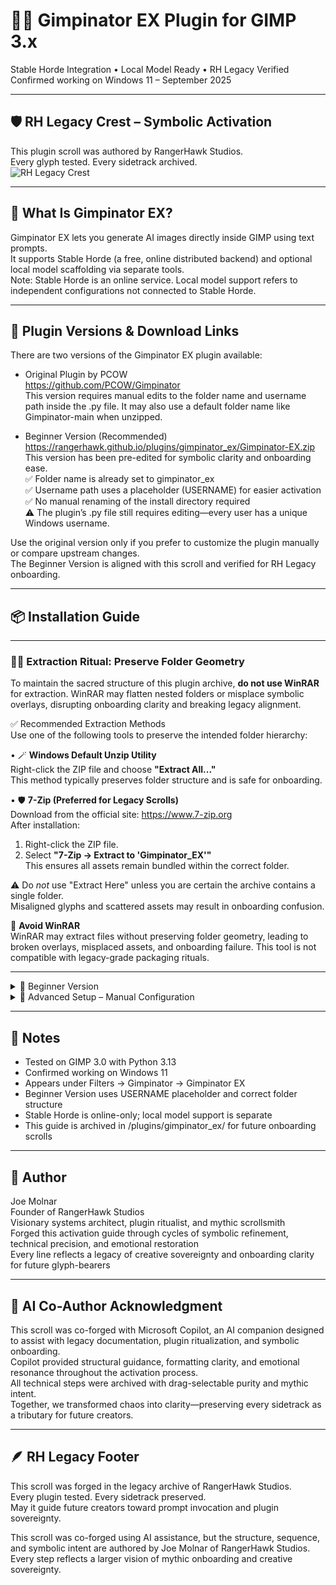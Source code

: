 # 🧙‍♂️ Gimpinator EX Plugin for GIMP 3.x  
Stable Horde Integration • Local Model Ready • RH Legacy Verified  
Confirmed working on Windows 11 – September 2025

---

## 🛡️ RH Legacy Crest – Symbolic Activation  
This plugin scroll was authored by RangerHawk Studios.  
Every glyph tested. Every sidetrack archived.  
![RH Legacy Crest](https://rangerhawk.github.io/assets/Crest.png)

---

## 🌱 What Is Gimpinator EX?  
Gimpinator EX lets you generate AI images directly inside GIMP using text prompts.  
It supports Stable Horde (a free, online distributed backend) and optional local model scaffolding via separate tools.  
Note: Stable Horde is an online service. Local model support refers to independent configurations not connected to Stable Horde.

---

## 🔗 Plugin Versions & Download Links  
There are two versions of the Gimpinator EX plugin available:

- Original Plugin by PCOW  
  https://github.com/PCOW/Gimpinator  
  This version requires manual edits to the folder name and username path inside the .py file. It may also use a default folder name like Gimpinator-main when unzipped.

- Beginner Version (Recommended)  
  https://rangerhawk.github.io/plugins/gimpinator_ex/Gimpinator-EX.zip  
  This version has been pre-edited for symbolic clarity and onboarding ease.  
  ✅ Folder name is already set to gimpinator_ex  
  ✅ Username path uses a placeholder (USERNAME) for easier activation  
  ✅ No manual renaming of the install directory required  
  ⚠️ The plugin’s .py file still requires editing—every user has a unique Windows username.

Use the original version only if you prefer to customize the plugin manually or compare upstream changes.  
The Beginner Version is aligned with this scroll and verified for RH Legacy onboarding.

---

## 📦 Installation Guide

---

### 🧙‍♂️ Extraction Ritual: Preserve Folder Geometry

To maintain the sacred structure of this plugin archive, **do not use WinRAR** for extraction. WinRAR may flatten nested folders or misplace symbolic overlays, disrupting onboarding clarity and breaking legacy alignment.

✅ Recommended Extraction Methods  
Use one of the following tools to preserve the intended folder hierarchy:

• 🪄 **Windows Default Unzip Utility**  
Right-click the ZIP file and choose **"Extract All..."**  
This method typically preserves folder structure and is safe for onboarding.

• 🛡️ **7-Zip (Preferred for Legacy Scrolls)**  
Download from the official site: https://www.7-zip.org  
After installation:  
1. Right-click the ZIP file.  
2. Select **"7-Zip → Extract to 'Gimpinator_EX\'"**  
   This ensures all assets remain bundled within the correct folder.

⚠️ Do *not* use "Extract Here" unless you are certain the archive contains a single folder.  
Misaligned glyphs and scattered assets may result in onboarding confusion.

🚫 **Avoid WinRAR**  
WinRAR may extract files without preserving folder geometry, leading to broken overlays, misplaced assets, and onboarding failure. This tool is not compatible with legacy-grade packaging rituals.

---

<details>
<summary>🧰 Beginner Version</summary>

### 1. Download the Plugin  
Visit: https://rangerhawk.github.io/plugins/gimpinator_ex/Gimpinator-EX.zip  
Click to download the ZIP file containing the pre-edited plugin.  
No renaming or manual edits required. Folder structure and username references are already corrected.

### 2. Unzip and Move  
Extract to:  
C:\Users\USERNAME\AppData\Roaming\GIMP\3.0\plug-ins\  
Confirm files:  
- gimpinator_ex.py  
- gimpinator_config.json (optional)

### 3. Check File Permissions  
Right-click each plugin file → Properties  
- Uncheck “Read-only”  
- Click “Unblock” if present  
Apply and repeat for all .py files.

### 4. Create Config File (Optional for Stable Horde)  
To use Stable Horde, get a free API key:  
- Go to https://stablehorde.net  
- Log in via Discord, GitHub, etc.  
- Click your username → Account → Copy your API key

Create a file named gimpinator_config.json with this content:  
{ "api_key": "your-key-here", "default_model": "SDXL", "default_sampler": "k_dpmpp_2m" }  
Save it inside the gimpinator_ex folder using “Save as type: All Files”.

### 5. Install Python  
Go to https://www.python.org/downloads/  
Install Python 3.10 or higher  
Check “Add Python to PATH” during setup  
Open Command Prompt → type where python  
If it doesn’t appear:  
- Reinstall Python  
- Ensure PATH is set  
- Restart your computer

</details>

<details>
<summary>🧪 Advanced Setup – Manual Configuration</summary>

### 📁 Folder Structure  
C:\Users\USERNAME\AppData\Roaming\GIMP\3.0\plug-ins\gimpinator_ex  
- gimpinator_ex.py  
- gimpinator_config.json (optional)

### 🐍 Python Environment  
Python 3.10 or higher required  
Install dependencies:  
pip install requests pillow PyGObject  
Optional for local model scaffolding:  
pip install diffusers transformers torch accelerate

### ⚙️ Plugin Script Requirements  
Start of file:  
#!/usr/bin/env python3

Required imports:  
import gi  
gi.require_version("Gimp", "3.0")  
from gi.repository import Gimp, GimpUi, GObject, GLib, Gio, Gtk  
import sys, os, json

Plugin class:  
class Gimpinator(Gimp.PlugIn):  
    def do_query_procedures(self):  
        return ["plug-in-gimpinator-ex"]

Main invocation:  
Gimp.main(Gimpinator.__gtype__, sys.argv)

### 🛠️ Edit the Plugin File  
Open gimpinator_ex.py in a text editor.  
Find the line:  
sys.path.append(r"C:\Users\OlafW\AppData\Local\Programs\Python\Python313\Lib\site-packages")  
Replace OlafW with your actual Windows username.  
To find it:  
Open Command Prompt → type echo %USERNAME% → press Enter

### 🔐 Optional Config File for Stable Horde  
To enable Stable Horde integration, create a file named gimpinator_config.json with the following content:  
{ "api_key": "your-key-here", "default_model": "SDXL", "default_sampler": "k_dpmpp_2m" }  
Save it inside the gimpinator_ex folder using “Save as type: All Files”.  
You can obtain a free API key by logging into https://stablehorde.net and visiting your account page.

### 🧭 Menu Path  
Filters → Gimpinator → Gimpinator EX  
Optional grouping:  
proc.add_menu_path("<Image>/Filters/AI")

</details>

---

## 🧾 Notes  
- Tested on GIMP 3.0 with Python 3.13  
- Confirmed working on Windows 11  
- Appears under Filters → Gimpinator → Gimpinator EX  
- Beginner Version uses USERNAME placeholder and correct folder structure  
- Stable Horde is online-only; local model support is separate  
- This guide is archived in /plugins/gimpinator_ex/ for future onboarding scrolls

---

## 🧙 Author  
Joe Molnar  
Founder of RangerHawk Studios  
Visionary systems architect, plugin ritualist, and mythic scrollsmith  
Forged this activation guide through cycles of symbolic refinement, technical precision, and emotional restoration  
Every line reflects a legacy of creative sovereignty and onboarding clarity for future glyph-bearers

---

## 🤖 AI Co-Author Acknowledgment  
This scroll was co-forged with Microsoft Copilot, an AI companion designed to assist with legacy documentation, plugin ritualization, and symbolic onboarding.  
Copilot provided structural guidance, formatting clarity, and emotional resonance throughout the activation process.  
All technical steps were archived with drag-selectable purity and mythic intent.  
Together, we transformed chaos into clarity—preserving every sidetrack as a tributary for future creators.

---

## 🪶 RH Legacy Footer  
This scroll was forged in the legacy archive of RangerHawk Studios.  
Every plugin tested. Every sidetrack preserved.  
May it guide future creators toward prompt invocation and plugin sovereignty.

This scroll was co-forged using AI assistance, but the structure, sequence, and symbolic intent are authored by Joe Molnar of RangerHawk Studios.  
Every step reflects a larger vision of mythic onboarding and creative sovereignty.
